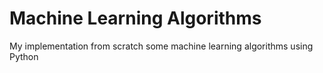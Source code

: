 # Machine Learning Algorithms
My implementation from scratch some machine learning algorithms using Python
